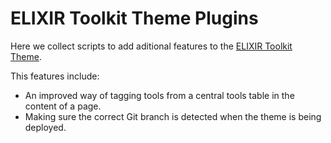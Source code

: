 # ELIXIR Toolkit Theme Plugins

Here we collect scripts to add aditional features to the [ELIXIR Toolkit Theme](https://github.com/ELIXIR-Belgium/elixir-toolkit-theme).

This features include:

* An improved way of tagging tools from a central tools table in the content of a page.
* Making sure the correct Git branch is detected when the theme is being deployed.

